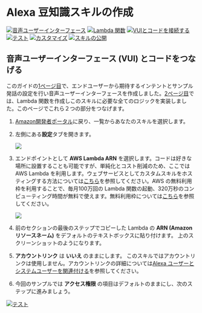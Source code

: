 # Alexa 豆知識スキルの作成
[![音声ユーザーインターフェース](https://m.media-amazon.com/images/G/01/mobile-apps/dex/alexa/alexa-skills-kit/jp/tutorials/navigation/1-locked.png)](1-voice-user-interface.md)
[![Lambda 関数](https://m.media-amazon.com/images/G/01/mobile-apps/dex/alexa/alexa-skills-kit/jp/tutorials/navigation/2-locked.png)](2-lambda-function.md)
[![VUIとコードを接続する](https://m.media-amazon.com/images/G/01/mobile-apps/dex/alexa/alexa-skills-kit/jp/tutorials/navigation/3-on.png)](3-connect-vui-to-code.md)
[![テスト](https://m.media-amazon.com/images/G/01/mobile-apps/dex/alexa/alexa-skills-kit/jp/tutorials/navigation/4-off.png)](4-testing.md)
[![カスタマイズ](https://m.media-amazon.com/images/G/01/mobile-apps/dex/alexa/alexa-skills-kit/jp/tutorials/navigation/5-off.png)](5-customization.md)
[![スキルの公開](https://m.media-amazon.com/images/G/01/mobile-apps/dex/alexa/alexa-skills-kit/jp/tutorials/navigation/6-off.png)](6-publication.md)

## 音声ユーザーインターフェース (VUI) とコードをつなげる

このガイドの[1ページ目](1-voice-user-interface.md)で、エンドユーザーから期待するインテントとサンプル発話の設定を行い音声ユーザーインターフェースを作成しました。[2ページ目](2-lambda-function.md)では、Lambda 関数を作成しこのスキルに必要な全てのロジックを実装しました。このページでこれら２つの部分をつなげます。

1.  [Amazon開発者ポータル](https://developer.amazon.com/edw/home.html#/skills/list)に戻り、一覧からあなたのスキルを選択します。

2.  左側にある**設定**タブを開きます。

    ![](https://m.media-amazon.com/images/G/01/mobile-apps/dex/alexa/alexa-skills-kit/jp/tutorials/fact/3-2-configuration-tab.png)

3.  エンドポイントとして **AWS Lambda ARN** を選択します。コードは好きな場所に設置することも可能ですが、単純化とコスト削減のため、ここでは AWS Lambda を利用します。ウェブサービスとしてカスタムスキルをホスティングする方法については[こちら](https://developer.amazon.com/public/solutions/alexa/alexa-skills-kit/docs/developing-an-alexa-skill-as-a-web-service)を参照してください。AWS の無料利用枠を利用することで、毎月100万回の Lambda 関数の起動、320万秒のコンピューティング時間が無料で使えます。無料利用枠については[こちら](https://aws.amazon.com/jp/free/)を参照してください。 

	![](https://m.media-amazon.com/images/G/01/mobile-apps/dex/alexa/alexa-skills-kit/jp/tutorials/fact/3-4-paste-arn._NEW_.png)

4.  前のセクションの最後のステップでコピーした Lambda の **ARN (Amazon リソースネーム)** をデフォルトのテキストボックスに貼り付けます。 上のスクリーンショットのようになります。

5.  **アカウントリンク** は **いいえ** のままにします。 このスキルではアカウントリンクは使用しません。アカウントリンクの詳細については[Alexa ユーザーとシステムユーザーを関連付ける](https://developer.amazon.com/public/solutions/alexa/alexa-skills-kit/docs/linking-an-alexa-user-with-a-user-in-your-system)を参照してください。

6. 今回のサンプルでは **アクセス権限** の項目はデフォルトのままにし、次のステップに進みましょう。

[![テスト](https://m.media-amazon.com/images/G/01/mobile-apps/dex/alexa/alexa-skills-kit/jp/tutorials/general/buttons/button_next_testing.png)](4-testing.md)
